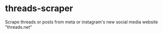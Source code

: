 # threads-scraper
Scrape threads or posts from meta or instagram's new social media website "threads.net"
